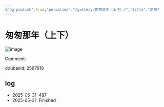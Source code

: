 ```yaml
---
{"dg-publish":true,"permalink":"/gallery/匆匆那年（上下）/","title":"匆匆那年（上下）","created":"2025-06-02T12:37:17.180+08:00"}
---
```



# 匆匆那年（上下）

![image](https://hiraeth-picbed.oss-cn-beijing.aliyuncs.com/20250531153834.webp)

Comment: 



doubanId: 2567919

## log

- 2025-05-31: 487
- 2025-05-31: Finished
